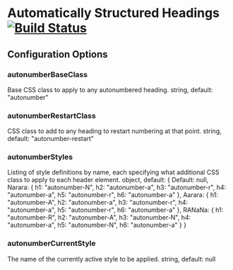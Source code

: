 # Automatically Structured Headings [![Build Status](https://travis-ci.org/PolicyStat/ckeditor-plugin-structured-headings.svg?branch=master)](https://travis-ci.org/PolicyStat/ckeditor-plugin-structured-headings)
## Configuration Options
### autonumberBaseClass
Base CSS class to apply to any autonumbered heading.
string, default: "autonumber"
### autonumberRestartClass
CSS class to add to any heading to restart numbering at that point.
string, default: "autonumber-restart"
### autonumberStyles
Listing of style definitions by name, each specifying what additional CSS
class to apply to each header element.
object, default:
{ 
Default: null,
Narara: {
    h1: "autonumber-N",
    h2: "autonumber-a",
    h3: "autonumber-r",
    h4: "autonumber-a",
    h5: "autonumber-r",
    h6: "autonumber-a"
  },
  Aarara: {
    h1: "autonumber-A",
    h2: "autonumber-a",
    h3: "autonumber-r",
    h4: "autonumber-a",
    h5: "autonumber-r",
    h6: "autonumber-a"
  },
  RANaNa: {
    h1: "autonumber-R",
    h2: "autonumber-A",
    h3: "autonumber-N",
    h4: "autonumber-a",
    h5: "autonumber-N",
    h6: "autonumber-a"
  }
}
### autonumberCurrentStyle
The name of the currently active style to be applied.
string, default: null